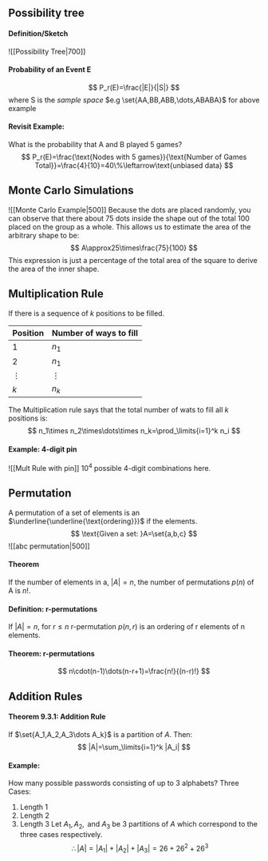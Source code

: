 ## Possibility tree
#### Definition/Sketch
![[Possibility Tree|700]]
#### Probability of an Event E
$$
P_r(E)=\frac{|E|}{|S|}
$$
where S is the *sample space* $e.g \set{AA,BB,ABB,\dots,ABABA}$ for above example
#### Revisit Example:
What is the probability that A and B played 5 games?
$$
P_r(E)=\frac{\text{Nodes with 5 games}}{\text{Number of Games Total}}=\frac{4}{10}=40\%\leftarrow\text{unbiased data}
$$
## Monte Carlo Simulations
![[Monte Carlo Example|500]]
Because the dots are placed randomly, you can observe that there about 75 dots inside the shape out of the total 100 placed on the group as a whole. This allows us to estimate the area of the arbitrary shape to be:
$$
A\approx25\times\frac{75}{100}
$$
This expression is just a percentage of the total area of the square to derive the area of the inner shape.
## Multiplication Rule
If there is a sequence of $k$ positions to be filled.

| **Position** | **Number of ways to fill** |
| ------------ | -------------------------- |
| 1            | $n_1$                      |
| 2            | $n_1$                      |
| $\vdots$     | $\vdots$                   |
| $k$          | $n_k$                      |
The Multiplication rule says that the total number of wats to fill all $k$ positions is:
$$
n_1\times n_2\times\dots\times n_k=\prod_\limits{i=1}^k n_i
$$
#### Example: 4-digit pin
![[Mult Rule with pin]]
$10^4$ possible 4-digit combinations here.
## Permutation
A permutation of a set of elements is an $\underline{\underline{\text{ordering}}}$ if the elements.
$$
\text{Given a set: }A=\set{a,b,c}
$$
![[abc permutation|500]]
#### Theorem
If the number of elements in a, $|A|=n$, the number of permutations $p(n)$ of A is $n!$.
#### Definition: r-permutations
If $|A|=n$, for $r\le n$
r-permutation $p(n,r)$ is an ordering of r elements of n elements.
#### Theorem: r-permutations
$$
n\cdot(n-1)\dots(n-r+1)=\frac{n!}{(n-r)!}
$$
## Addition Rules
#### Theorem 9.3.1: Addition Rule
If $\set{A_1,A_2,A_3\dots A_k}$ is a partition of $A$. Then:
$$
|A|=\sum_\limits{i=1}^k |A_i|
$$
#### Example:
How many possible passwords consisting of up to 3 alphabets?
Three Cases:
1. Length 1
2. Length 2
3. Length 3
Let $A_1, A_2, \text{ and }A_3$ be 3 partitions of $A$ which correspond to the three cases respectively.
$$
\therefore |A|=|A_1|+|A_2|+|A_3|=26+26^2+26^3
$$